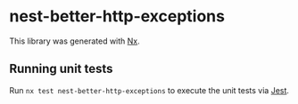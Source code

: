 # nest-better-http-exceptions

This library was generated with [Nx](https://nx.dev).

## Running unit tests

Run `nx test nest-better-http-exceptions` to execute the unit tests via [Jest](https://jestjs.io).
